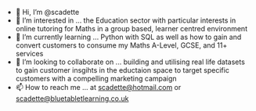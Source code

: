 - 👋 Hi, I’m @scadette
- 👀 I’m interested in ... the Education sector with particular interests in online tutoring for Maths in a group based, learner centred environment 
- 🌱 I’m currently learning ... Python with SQL as well as how to gain and convert customers to consume my Maths A-Level, GCSE, and 11+ services
- 💞️ I’m looking to collaborate on ... building and utilising real life datasets to gain customer insgihts in the eductaion space to target specific customers with a compelling marketing campaign
- 📫 How to reach me ... at scadette@hotmail.com or scadette@bluetabletlearning.co.uk

<!---
scadette/scadette is a ✨ special ✨ repository because its `README.md` (this file) appears on your GitHub profile.
You can click the Preview link to take a look at your changes.
--->
